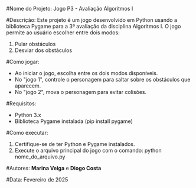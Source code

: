 #Nome do Projeto: Jogo P3 - Avaliação Algoritmos I

#Descrição:
   Este projeto é um jogo desenvolvido em Python usando a biblioteca Pygame para a 3ª avaliação da disciplina Algoritmos I. 
   O jogo permite ao usuário escolher entre dois modos:
   1) Pular obstáculos
   2) Desviar dos obstáculos

#Como jogar:
   - Ao iniciar o jogo, escolha entre os dois modos disponíveis.
   - No "jogo 1", controle o personagem para saltar sobre os obstáculos que aparecem.
   - No "jogo 2", mova o personagem para evitar colisões.
   
#Requisitos:
   - Python 3.x
   - Biblioteca Pygame instalada (pip install pygame)

#Como executar:
   1) Certifique-se de ter Python e Pygame instalados.
   2) Execute o arquivo principal do jogo com o comando:
      python nome_do_arquivo.py

#Autores:
   **Marina Veiga** e **Diogo Costa**
   
#Data:
   Fevereiro de 2025
